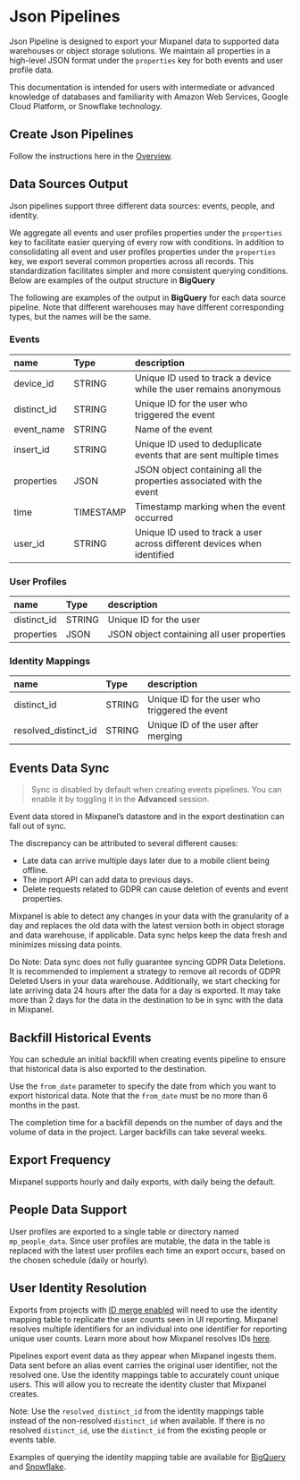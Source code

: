 # Json Pipelines

Json Pipeline is designed to export your Mixpanel data to supported data warehouses or object storage solutions. We maintain all properties in a high-level JSON format under the `properties` key for both events and user profile data.

This documentation is intended for users with intermediate or advanced knowledge of databases and familiarity with Amazon Web Services, Google Cloud Platform, or Snowflake technology.

## Create Json Pipelines

Follow the instructions here in the [Overview](/docs/new-data-pipelines/overview).

## Data Sources Output

Json pipelines support three different data sources: events, people, and identity.

We aggregate all events and user profiles properties under the `properties` key to facilitate easier querying of every row with conditions. In addition to consolidating all event and user profiles properties under the `properties` key, we export several common properties across all records. This standardization facilitates simpler and more consistent querying conditions. Below are examples of the output structure in **BigQuery**

The following are examples of the output in **BigQuery** for each data source pipeline. Note that different warehouses may have different corresponding types, but the names will be the same.

### Events

| name        | Type      | description                                                             |
| :---------- | :-------- | :---------------------------------------------------------------------- |
| device_id   | STRING    | Unique ID used to track a device while the user remains anonymous       |
| distinct_id | STRING    | Unique ID for the user who triggered the event                          |
| event_name  | STRING    | Name of the event                                                       |
| insert_id   | STRING    | Unique ID used to deduplicate events that are sent multiple times       |
| properties  | JSON      | JSON object containing all the properties associated with the event     |
| time        | TIMESTAMP | Timestamp marking when the event occurred                               |
| user_id     | STRING    | Unique ID used to track a user across different devices when identified |

### User Profiles

| name        | Type   | description                                |
| :---------- | :----- | :----------------------------------------- |
| distinct_id | STRING | Unique ID for the user                     |
| properties  | JSON   | JSON object containing all user properties |

### Identity Mappings

| name                 | Type   | description                                    |
| :------------------- | :----- | :--------------------------------------------- |
| distinct_id          | STRING | Unique ID for the user who triggered the event |
| resolved_distinct_id | STRING | Unique ID of the user after merging            |

## Events Data Sync

> Sync is disabled by default when creating events pipelines. You can enable it by toggling it in the **Advanced** session.

Event data stored in Mixpanel’s datastore and in the export destination can fall out of sync.

The discrepancy can be attributed to several different causes:

- Late data can arrive multiple days later due to a mobile client being offline.
- The import API can add data to previous days.
- Delete requests related to GDPR can cause deletion of events and event properties.

Mixpanel is able to detect any changes in your data with the granularity of a day and replaces the old data with the latest version both in object storage and data warehouse, if applicable. Data sync helps keep the data fresh and minimizes missing data points.

Do Note: Data sync does not fully guarantee syncing GDPR Data Deletions. It is recommended to implement a strategy to remove all records of GDPR Deleted Users in your data warehouse. Additionally, we start checking for late arriving data 24 hours after the data for a day is exported. It may take more than 2 days for the data in the destination to be in sync with the data in Mixpanel.

## Backfill Historical Events

You can schedule an initial backfill when creating events pipeline to ensure that historical data is also exported to the destination.

Use the `from_date` parameter to specify the date from which you want to export historical data. Note that the `from_date` must be no more than 6 months in the past.

The completion time for a backfill depends on the number of days and the volume of data in the project. Larger backfills can take several weeks.

## Export Frequency

Mixpanel supports hourly and daily exports, with daily being the default.

## People Data Support

User profiles are exported to a single table or directory named `mp_people_data`. Since user profiles are mutable, the data in the table is replaced with the latest user profiles each time an export occurs, based on the chosen schedule (daily or hourly).

## User Identity Resolution

Exports from projects with [ID merge enabled](/docs/tracking-methods/id-management/identifying-users#how-do-i-switch-between-the-simplified-and-original-api) will need to use the identity mapping table to replicate the user counts seen in UI reporting. Mixpanel resolves multiple identifiers for an individual into one identifier for reporting unique user counts. Learn more about how Mixpanel resolves IDs [here](/docs/tracking-methods/id-management/identifying-users#example-user-flows).

Pipelines export event data as they appear when Mixpanel ingests them. Data sent before an alias event carries the original user identifier, not the resolved one. Use the identity mappings table to accurately count unique users. This will allow you to recreate the identity cluster that Mixpanel creates.

Note: Use the `resolved_distinct_id` from the identity mappings table instead of the non-resolved `distinct_id` when available. If there is no resolved `distinct_id`, use the `distinct_id` from the existing people or events table.

Examples of querying the identity mapping table are available for [BigQuery](/docs/new-data-pipelines/integrations/bigquery#query-identity-mappings) and [Snowflake](/docs/new-data-pipelines/integrations/snowflake#query-identity-mappings).
